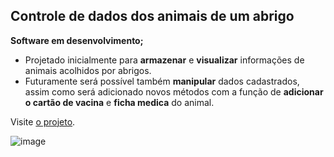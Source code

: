 ## Controle de dados dos animais de um abrigo
__Software em desenvolvimento;__
* Projetado inicialmente para **armazenar** e **visualizar** informações de animais acolhidos por abrigos. 
* Futuramente será possível também **manipular** dados cadastrados, assim como será adicionado novos métodos com a função de **adicionar o cartão de vacina** e **ficha medica** do animal. 

Visite [o projeto](https://liliantavarez.github.io/projeto-ong/).

![image](https://user-images.githubusercontent.com/51184806/125326725-b9bfb100-e318-11eb-8431-2aea603103ee.png)

